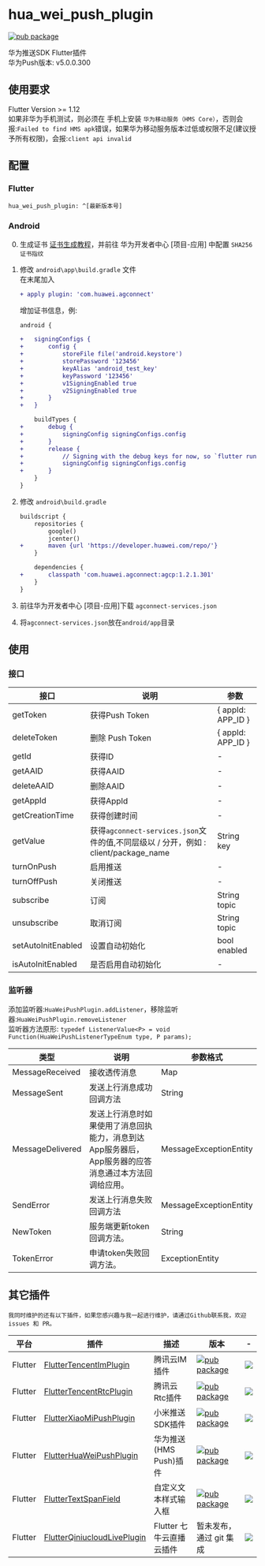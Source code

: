 # hua_wei_push_plugin
[![pub package](https://img.shields.io/pub/v/hua_wei_push_plugin.svg)](https://pub.dartlang.org/packages/hua_wei_push_plugin)


华为推送SDK Flutter插件  
华为Push版本: v5.0.0.300

## 使用要求
Flutter Version >= 1.12  
如果非华为手机测试，则必须在 手机上安装 `华为移动服务（HMS Core）`，否则会报:`Failed to find HMS apk`错误，如果华为移动服务版本过低或权限不足(建议授予所有权限)，会报:`client api invalid`

## 配置
### Flutter
````
hua_wei_push_plugin: ^[最新版本号]
````

### Android
0. 生成证书 [证书生成教程](https://developer.huawei.com/consumer/cn/doc/development/HMS-Guides/game-preparation-v4#certificate)，并前往 华为开发者中心 \[项目-应用\] 中配置 `SHA256证书指纹`
0. 修改 `android\app\build.gradle` 文件  
   在末尾加入
   ````diff
   + apply plugin: 'com.huawei.agconnect'
   ````
   增加证书信息，例:
   ````diff
   android {
   
   +   signingConfigs {
   +       config {
   +           storeFile file('android.keystore')
   +           storePassword '123456'
   +           keyAlias 'android_test_key'
   +           keyPassword '123456'
   +           v1SigningEnabled true
   +           v2SigningEnabled true
   +       }
   +   }
   
       buildTypes {
   +       debug {
   +           signingConfig signingConfigs.config
   +       }
   +       release {
   +           // Signing with the debug keys for now, so `flutter run --release` works.
   +           signingConfig signingConfigs.config
   +       }
       }
   }
   ````

0. 修改 `android\build.gradle`
   ````diff
   buildscript {
       repositories {
           google()
           jcenter()
   +       maven {url 'https://developer.huawei.com/repo/'}
       }
   
       dependencies {
   +       classpath 'com.huawei.agconnect:agcp:1.2.1.301'
       }
   }
   ````

0. 前往华为开发者中心 \[项目-应用\]下载 `agconnect-services.json`  
0. 将`agconnect-services.json`放在`android/app`目录  


## 使用
### 接口
|  接口   | 说明  | 参数  | 
|  ----  | ----  | ----  |
| getToken  | 获得Push Token | { appId: APP_ID }
| deleteToken  | 删除 Push Token | { appId: APP_ID }
| getId  | 获得ID | -
| getAAID  | 获得AAID | -
| deleteAAID  | 删除AAID | -
| getAppId  | 获得AppId | -
| getCreationTime  | 获得创建时间 | -
| getValue  | 获得`agconnect-services.json`文件的值,不同层级以 / 分开，例如 : client/package_name | String key
| turnOnPush  | 启用推送 | -
| turnOffPush  | 关闭推送 | -
| subscribe  | 订阅 | String topic
| unsubscribe  | 取消订阅 | String topic
| setAutoInitEnabled  | 设置自动初始化 | bool enabled
| isAutoInitEnabled  | 是否启用自动初始化 | -

### 监听器
添加监听器:`HuaWeiPushPlugin.addListener`，移除监听器:`HuaWeiPushPlugin.removeListener`  
监听器方法原形: `typedef ListenerValue<P> = void Function(HuaWeiPushListenerTypeEnum type, P params);`

|  类型   | 说明  | 参数格式  | 
|  ----  | ----  | ----  |
| MessageReceived  | 接收透传消息 | Map
| MessageSent  | 发送上行消息成功回调方法 | String
| MessageDelivered  | 发送上行消息时如果使用了消息回执能力，消息到达App服务器后，App服务器的应答消息通过本方法回调给应用。 | MessageExceptionEntity
| SendError  | 发送上行消息失败回调方法 | MessageExceptionEntity
| NewToken  | 服务端更新token回调方法。 | String
| TokenError  | 申请token失败回调方法。 | ExceptionEntity


## 其它插件
````
我同时维护的还有以下插件，如果您感兴趣与我一起进行维护，请通过Github联系我，欢迎 issues 和 PR。
````
| 平台 | 插件  |  描述  |  版本  | - |
| ---- | ----  | ---- |  ---- | ---- |
| Flutter | [FlutterTencentImPlugin](https://github.com/JiangJuHong/FlutterTencentImPlugin)  | 腾讯云IM插件 | [![pub package](https://img.shields.io/pub/v/tencent_im_plugin.svg)](https://pub.dartlang.org/packages/tencent_im_plugin) | ![](https://img.shields.io/github/stars/JiangJuHong/FlutterTencentImPlugin?style=social) |
| Flutter | [FlutterTencentRtcPlugin](https://github.com/JiangJuHong/FlutterTencentRtcPlugin)  | 腾讯云Rtc插件 | [![pub package](https://img.shields.io/pub/v/tencent_rtc_plugin.svg)](https://pub.dartlang.org/packages/tencent_rtc_plugin) | ![](https://img.shields.io/github/stars/JiangJuHong/FlutterTencentRtcPlugin?style=social) |
| Flutter | [FlutterXiaoMiPushPlugin](https://github.com/JiangJuHong/FlutterXiaoMiPushPlugin)  | 小米推送SDK插件 | [![pub package](https://img.shields.io/pub/v/xiao_mi_push_plugin.svg)](https://pub.dartlang.org/packages/xiao_mi_push_plugin) | ![](https://img.shields.io/github/stars/JiangJuHong/FlutterXiaoMiPushPlugin?style=social) |
| Flutter | [FlutterHuaWeiPushPlugin](https://github.com/JiangJuHong/FlutterHuaWeiPushPlugin)  | 华为推送(HMS Push)插件 | [![pub package](https://img.shields.io/pub/v/hua_wei_push_plugin.svg)](https://pub.dartlang.org/packages/hua_wei_push_plugin) | ![](https://img.shields.io/github/stars/JiangJuHong/FlutterHuaWeiPushPlugin?style=social) |
| Flutter | [FlutterTextSpanField](https://github.com/JiangJuHong/FlutterTextSpanField)  | 自定义文本样式输入框 | [![pub package](https://img.shields.io/pub/v/text_span_field.svg)](https://pub.dartlang.org/packages/text_span_field) | ![](https://img.shields.io/github/stars/JiangJuHong/FlutterTextSpanField?style=social) |
| Flutter | [FlutterQiniucloudLivePlugin](https://github.com/JiangJuHong/FlutterQiniucloudLivePlugin)  | Flutter 七牛云直播云插件 | 暂未发布，通过 git 集成 | ![](https://img.shields.io/github/stars/JiangJuHong/FlutterQiniucloudLivePlugin?style=social) |
